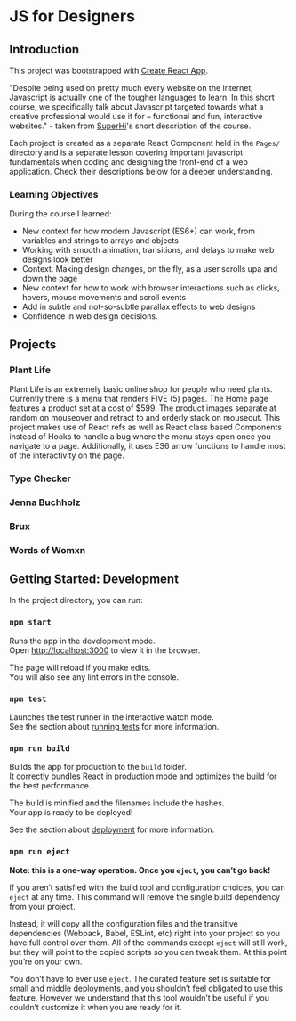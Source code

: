 # JS for Designers

## Introduction

This project was bootstrapped with [Create React App](https://github.com/facebook/create-react-app).

"Despite being used on pretty much every website on the internet, Javascript is actually one of the tougher languages to learn. In this short course, we specifically talk about Javascript targeted towards what a creative professional would use it for – functional and fun, interactive websites." - taken from [SuperHi](https://superhi.com)'s short description of the course.

Each project is created as a separate React Component held in the `Pages/` directory and is a separate lesson covering important javascript fundamentals when coding and designing the front-end of a web application. Check their descriptions below for a deeper understanding.

### Learning Objectives

During the course I learned:

- New context for how modern Javascript (ES6+) can work, from variables and strings to arrays and objects
- Working with smooth animation, transitions, and delays to make web designs look better
- Context. Making design changes, on the fly, as a user scrolls upa and down the page
- New context for how to work with browser interactions such as clicks, hovers, mouse movements and scroll events
- Add in subtle and not-so-subtle parallax effects to web designs
- Confidence in web design decisions.

## Projects

### Plant Life

Plant Life is an extremely basic online shop for people who need plants. Currently there is a menu that renders FIVE (5) pages. The Home page features a product set at a cost of $599. The product images separate at random on mouseover and retract to and orderly stack on mouseout. This project makes use of React refs as well as React class based Components instead of Hooks to handle a bug where the menu stays open once you navigate to a page. Additionally, it uses ES6 arrow functions to handle most of the interactivity on the page.

### Type Checker

### Jenna Buchholz

### Brux

### Words of Womxn

## Getting Started: Development

In the project directory, you can run:

### `npm start`

Runs the app in the development mode.<br />
Open [http://localhost:3000](http://localhost:3000) to view it in the browser.

The page will reload if you make edits.<br />
You will also see any lint errors in the console.

### `npm test`

Launches the test runner in the interactive watch mode.<br />
See the section about [running tests](https://facebook.github.io/create-react-app/docs/running-tests) for more information.

### `npm run build`

Builds the app for production to the `build` folder.<br />
It correctly bundles React in production mode and optimizes the build for the best performance.

The build is minified and the filenames include the hashes.<br />
Your app is ready to be deployed!

See the section about [deployment](https://facebook.github.io/create-react-app/docs/deployment) for more information.

### `npm run eject`

**Note: this is a one-way operation. Once you `eject`, you can’t go back!**

If you aren’t satisfied with the build tool and configuration choices, you can `eject` at any time. This command will remove the single build dependency from your project.

Instead, it will copy all the configuration files and the transitive dependencies (Webpack, Babel, ESLint, etc) right into your project so you have full control over them. All of the commands except `eject` will still work, but they will point to the copied scripts so you can tweak them. At this point you’re on your own.

You don’t have to ever use `eject`. The curated feature set is suitable for small and middle deployments, and you shouldn’t feel obligated to use this feature. However we understand that this tool wouldn’t be useful if you couldn’t customize it when you are ready for it.

